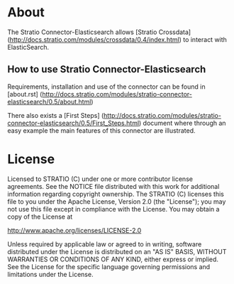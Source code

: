# About #


The Stratio Connector-Elasticsearch allows [Stratio Crossdata] (<http://docs.stratio.com/modules/crossdata/0.4/index.html>) to interact with ElasticSearch.

## How to use Stratio Connector-Elasticsearch ##

Requirements, installation and use of the connector can be found in [about.rst] (<http://docs.stratio.com/modules/stratio-connector-elasticsearch/0.5/about.html>)

There also exists a [First Steps] (<http://docs.stratio.com/modules/stratio-connector-elasticsearch/0.5/First_Steps.html>) document where through an easy example the main features of this connector are illustrated.

# License #

Licensed to STRATIO (C) under one or more contributor license
agreements. See the NOTICE file distributed with this work for
additional information regarding copyright ownership. The STRATIO (C)
licenses this file to you under the Apache License, Version 2.0 (the
"License"); you may not use this file except in compliance with the
License. You may obtain a copy of the License at

http://www.apache.org/licenses/LICENSE-2.0

Unless required by applicable law or agreed to in writing, software
distributed under the License is distributed on an "AS IS" BASIS,
WITHOUT WARRANTIES OR CONDITIONS OF ANY KIND, either express or implied.
See the License for the specific language governing permissions and
limitations under the License.